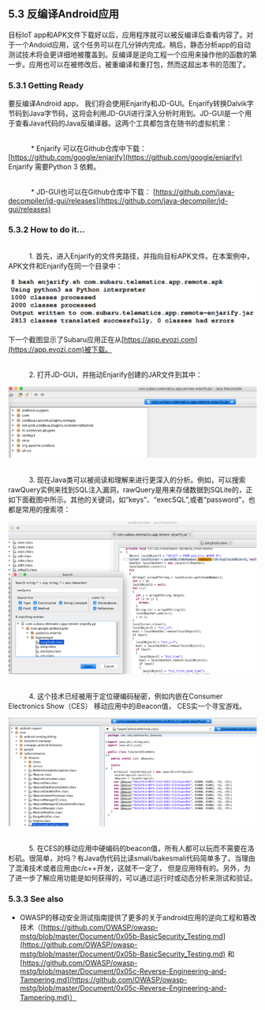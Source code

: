 ## 5.3 反编译Android应用

目标IoT app和APK文件下载好以后，应用程序就可以被反编译后查看内容了。对于一个Andoid应用，这个任务可以在几分钟内完成。稍后，静态分析app的自动测试技术将会更详细地被覆盖到。反编译是逆向工程一个应用来操作他的函数的第一步。应用也可以在被修改后，被重编译和重打包，然而这超出本书的范围了。

### 5.3.1 Getting Ready

要反编译Android app， 我们将会使用Enjarify和JD-GUI。Enjarify转换Dalvik字节码到Java字节码，这将会利用JD-GUI进行深入分析时用到。JD-GUI是一个用于查看Java代码的Java反编译器。这两个工具都包含在随书的虚拟机里：

<br>&emsp;&emsp;&emsp; * Enjarify 可以在Github仓库中下载：
[https://github.com/google/enjarify](https://github.com/google/enjarify)
Enjarify 需要Python 3 依赖。

<br>&emsp;&emsp;&emsp; * JD-GUI也可以在Github仓库中下载：
[https://github.com/java-decompiler/jd-gui/releases](https://github.com/java-decompiler/jd-gui/releases)

### 5.3.2 How to do it...

<br>&emsp;&emsp;&emsp;1. 首先，进入Enjarify的文件夹路径，并指向目标APK文件。在本案例中，APK文件和Enjarify在同一个目录中：

![](../img/5-3/5-3-1.png)


下一个截图显示了Subaru应用正在从[https://app.evozi.com](https://app.evozi.com)被下载。



<br>&emsp;&emsp;&emsp;2. 打开JD-GUI，并拖动Enjarify创建的JAR文件到其中：

![](../img/5-3/5-3-2.png)

<br>&emsp;&emsp;&emsp;3. 现在Java类可以被阅读和理解来进行更深入的分析。例如，可以搜索rawQuery实例来找到SQL注入漏洞，rawQuery是用来存储数据到SQLite的，正如下面截图中所示。其他的关键词，如“keys”、“execSQL”,或者“password”，也都是常用的搜索项：

![](../img/5-3/5-3-3.png)


<br>&emsp;&emsp;&emsp;4. 这个技术已经被用于定位硬编码秘密，例如内嵌在Consumer Electronics Show（CES） 移动应用中的iBeacon值， CES实一个寻宝游戏。

![](../img/5-3/5-3-4.png)

<br>&emsp;&emsp;&emsp;5. 在CES的移动应用中硬编码的beacon值，所有人都可以玩而不需要在洛杉矶。很简单，对吗？有Java伪代码比读smali/bakesmali代码简单多了。当理由了混淆技术或者应用由c/c++开发，这就不一定了， 但是应用特有的。另外，为了进一步了解应用功能是如何获得的，可以通过运行时或动态分析来测试和验证。

### 5.3.3 See also

* OWASP的移动安全测试指南提供了更多的关于android应用的逆向工程和篡改技术（[https://github.com/OWASP/owasp-mstg/blob/master/Document/0x05b-BasicSecurity_Testing.md](https://github.com/OWASP/owasp-mstg/blob/master/Document/0x05b-BasicSecurity_Testing.md) 和 [https://github.com/OWASP/owasp-mstg/blob/master/Document/0x05c-Reverse-Engineering-and-Tampering.md](https://github.com/OWASP/owasp-mstg/blob/master/Document/0x05c-Reverse-Engineering-and-Tampering.md)）